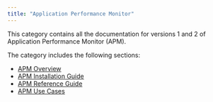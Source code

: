 ```yaml
---
title: "Application Performance Monitor"
---
```


This category contains all the documentation for versions 1 and 2 of Application Performance Monitor (APM).

The category includes the following sections:

* [APM Overview](apm/index)
* [APM Installation Guide](installation-guide/index)
* [APM Reference Guide](reference-guide/index)
* [APM Use Cases](use-cases/index)